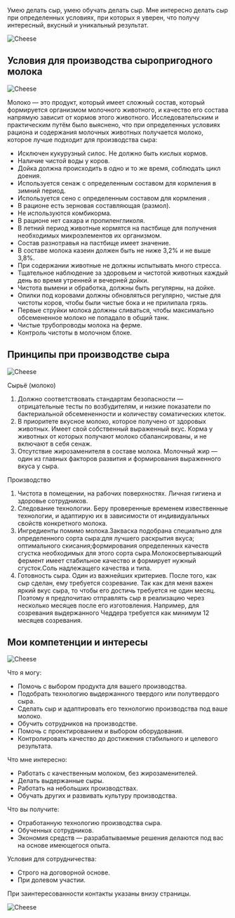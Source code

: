 Умею делать сыр, умею обучать делать сыр.
Мне интересно делать сыр при определенных условиях, при которых я уверен, что получу интересный, вкусный и уникальный результат.

![Cheese](/images/cheeses/severin-cheese-1.jpg)


Условия для производства сыропригодного молока
-
![Cheese](/images/cheeses/severin-cheese-5.jpg)

Молоко — это продукт, который имеет сложный состав, который формируется организмом молочного животного, и качество его состава напрямую зависит от кормов этого животного. Исследовательским и практическим путём было выяснено, что при определенных условиях рациона и содержания молочных животных получается молоко, которое лучше подходит для производства сыра:
* Исключен кукурузный силос. Не должно быть кислых кормов.
* Наличие чистой воды у коров.
* Дойка должна происходить в одно и то же время, соблюдать цикл доения.
* Используется сенаж с определенным составом для кормления в зимний период.
* Используется сено с определенным составом для кормления .
* В рационе есть зерновая составляющая (размол).
* Не используются комбикорма.
* В рационе нет сахара и пропиленгликоля.
* В летний период животные кормятся на пастбище для получения необходимых микроэлементов их организмом.
* Состав разнотравья на пастбище имеет значение.
* В составе молока казеин должен быть не ниже 3,2% и не выше 3,8%.
* При содержании животные не должны испытывать много стресса.
* Тщательное наблюдение за здоровьем и чистотой животных каждый день во время утренней и вечерней дойки.
* Чистота вымени и обработка, должны быть регулярны, на дойке.
* Опилки под коровами должны обновляться регулярно, чистые для чистоты коров, чтобы были чистые бока и не прилипала грязь.
* Первые струйки молока должны сливаться, чтобы максимально обсемененное молоко не попадало в общий танк.
* Чистые трубопроводы молока на ферме.
* Контроль чистоты в молочном блоке.



Принципы при производстве сыра
-

![Cheese](/images/cheeses/severin-cheese-4.jpg)

Сырьё (молоко)
1. Должно соответствовать стандартам безопасности — отрицательные тесты по возбудителям, и низкие показатели по бактериальной обсемененности и количеству соматических клеток.
2. В приоритете вкусное молоко, которое получено от здоровых животных. Имеет свой собственный выраженный вкус. Корма у животных от которых получают молоко сбалансированы, и не включают в себя сенаж.
3.	Отсутствие жирозаменителя в составе молока. Молочный жир — один из главных факторов развития и формирования выраженного вкуса у сыра.

Производство
1. Чистота в помещении, на рабочих поверхностях. Личная гигиена и здоровье сотрудников.
2. Следование технологии. Беру проверенные временем извественные технологии, и адаптирую их в зависимости от индивидуальных свойств конкретного молока.
3. Ингредиенты помимо молока.Закваска подобрана специально для определенного сорта сыра:для лучшего раскрытия вкуса; оптимального скисания;формирования определенных качеств сгустка необходимых для этого сорта сыра.Молокосвертывающий фермент имеет стабильное качество и формирует нужный сгусток.Соль надлежащего качества и типа.
4. Готовность сыра. Один из важнейших критериев. После того, как сыр сделан, ему требуется созревание. Так как для меня важен яркий вкус сыра, то чтобы его достичь требуется не один месяц. Поэтому я предпочитаю отправлять сыр в реализацию через несколько месяцев после его изготовления. Например, для созревания выдержанного Чеддера требуется как минимум 12 месяцев созревания.


Мои компетенции и интересы
-
![Cheese](/images/cheeses/severin-cheese-3.jpg)

Что я могу:
* Помочь с выбором продукта для вашего производства.
* Подобрать технологию выдержанного твердого или полутвердого сыра.
* Сделать сыр и адаптировать его технологию производства под ваше молоко.
* Обучить сотрудников на производстве.
* Помочь с проектированием и выбором оборудования.
* Контролировать качество до достижения стабильного и целевого результата.

Что мне интересно:
* Работать с качественным молоком, без жирозаменителей.
* Делать выдержанные сыры.
* Работать на небольших производствах.
* Обучать других и развивать культуру производства.

Что вы получите:
* Отработанную технологию производства сыра.
* Обученных сотрудников.
* Экономия средств — разрабатываемые решения делаются под вас на основе имеющегося опыта.

Условия для сотрудничества:
* Строго на договорной основе.
* При долевом участии.

При заинтересованности контакты указаны внизу страницы.

![Cheese](/images/cheeses/severin-cheese-6.jpg)